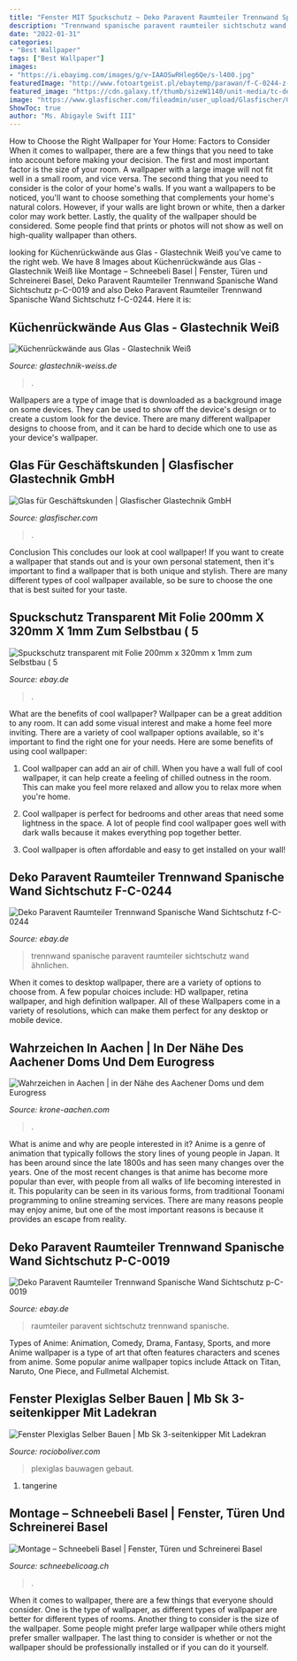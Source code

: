 ```yaml
---
title: "Fenster MIT Spuckschutz ~ Deko Paravent Raumteiler Trennwand Spanische Wand Sichtschutz F-c-0244"
description: "Trennwand spanische paravent raumteiler sichtschutz wand ähnlichen"
date: "2022-01-31"
categories:
- "Best Wallpaper"
tags: ["Best Wallpaper"]
images:
- "https://i.ebayimg.com/images/g/v~IAAOSwRHleg6Qe/s-l400.jpg"
featuredImage: "http://www.fotoartgeist.pl/ebaytemp/parawan/f-C-0244-z-b/f-C-0244-z-b-ebVis2.jpg"
featured_image: "https://cdn.galaxy.tf/thumb/sizeW1140/unit-media/tc-default/uploads/images/poi_photo/001/625/224/attraction-altstadt-luftaufnahme-original-standard.jpg"
image: "https://www.glasfischer.com/fileadmin/user_upload/Glasfischer/Grafiken/Einstiegsgrafik/Startseite/Automatiktueren_start.jpg"
ShowToc: true
author: "Ms. Abigayle Swift III"
---
```



How to Choose the Right Wallpaper for Your Home: Factors to Consider
When it comes to wallpaper, there are a few things that you need to take into account before making your decision. The first and most important factor is the size of your room. A wallpaper with a large image will not fit well in a small room, and vice versa. 
The second thing that you need to consider is the color of your home's walls. If you want a wallpapers to be noticed, you'll want to choose something that complements your home's natural colors. However, if your walls are light brown or white, then a darker color may work better. 
Lastly, the quality of the wallpaper should be considered. Some people find that prints or photos will not show as well on high-quality wallpaper than others.

	

		
looking for Küchenrückwände aus Glas - Glastechnik Weiß you've came to the right web. We have 8 Images about Küchenrückwände aus Glas - Glastechnik Weiß like Montage – Schneebeli Basel | Fenster, Türen und Schreinerei Basel, Deko Paravent Raumteiler Trennwand Spanische Wand Sichtschutz p-C-0019 and also Deko Paravent Raumteiler Trennwand Spanische Wand Sichtschutz f-C-0244. Here it is:
		
    
## Küchenrückwände Aus Glas - Glastechnik Weiß

<img loading=lazy src="https://glastechnik-weiss.de/wp-content/uploads/2017/09/DSCN2647-2.jpg" onerror="this.onerror=null;this.src='https://tse2.mm.bing.net/th?id=OIP.Lc634soO97mBLmqGpesOZgHaJ4&amp;pid=15.1';" alt="Küchenrückwände aus Glas - Glastechnik Weiß">

_Source: glastechnik-weiss.de_

>. 

	

Wallpapers are a type of image that is downloaded as a background image on some devices. They can be used to show off the device's design or to create a custom look for the device. There are many different wallpaper designs to choose from, and it can be hard to decide which one to use as your device's wallpaper.

    
## Glas Für Geschäftskunden | Glasfischer Glastechnik GmbH

<img loading=lazy src="https://www.glasfischer.com/fileadmin/user_upload/Glasfischer/Grafiken/Einstiegsgrafik/Startseite/Automatiktueren_start.jpg" onerror="this.onerror=null;this.src='https://tse2.mm.bing.net/th?id=OIP.fyZm9FQiyae29yfiVcqC6wHaEF&amp;pid=15.1';" alt="Glas für Geschäftskunden | Glasfischer Glastechnik GmbH">

_Source: glasfischer.com_

>. 

	

Conclusion
This concludes our look at cool wallpaper! If you want to create a wallpaper that stands out and is your own personal statement, then it's important to find a wallpaper that is both unique and stylish. There are many different types of cool wallpaper available, so be sure to choose the one that is best suited for your taste.

    
## Spuckschutz Transparent Mit Folie 200mm X 320mm X 1mm Zum Selbstbau ( 5

<img loading=lazy src="https://i.ebayimg.com/images/g/v~IAAOSwRHleg6Qe/s-l400.jpg" onerror="this.onerror=null;this.src='https://tse2.mm.bing.net/th?id=OIP.GvT9NEMv4cbZr3NX78eojAAAAA&amp;pid=15.1';" alt="Spuckschutz transparent mit Folie 200mm x 320mm x 1mm zum Selbstbau ( 5">

_Source: ebay.de_

>. 

	

What are the benefits of cool wallpaper?
Wallpaper can be a great addition to any room. It can add some visual interest and make a home feel more inviting. There are a variety of cool wallpaper options available, so it's important to find the right one for your needs. Here are some benefits of using cool wallpaper: 
1. Cool wallpaper can add an air of chill. When you have a wall full of cool wallpaper, it can help create a feeling of chilled outness in the room. This can make you feel more relaxed and allow you to relax more when you're home. 

2. Cool wallpaper is perfect for bedrooms and other areas that need some lightness in the space. A lot of people find cool wallpaper goes well with dark walls because it makes everything pop together better. 

3. Cool wallpaper is often affordable and easy to get installed on your wall!

    
## Deko Paravent Raumteiler Trennwand Spanische Wand Sichtschutz F-C-0244

<img loading=lazy src="http://www.fotoartgeist.pl/ebaytemp/parawan/f-C-0244-z-b/f-C-0244-z-b-ebVis2.jpg" onerror="this.onerror=null;this.src='https://tse4.mm.bing.net/th?id=OIP.8jWnvvka1dXuoXoIK40pgwHaFj&amp;pid=15.1';" alt="Deko Paravent Raumteiler Trennwand Spanische Wand Sichtschutz f-C-0244">

_Source: ebay.de_

>trennwand spanische paravent raumteiler sichtschutz wand ähnlichen. 

	

When it comes to desktop wallpaper, there are a variety of options to choose from. A few popular choices include: HD wallpaper, retina wallpaper, and high definition wallpaper. All of these Wallpapers come in a variety of resolutions, which can make them perfect for any desktop or mobile device. 

    
## Wahrzeichen In Aachen | In Der Nähe Des Aachener Doms Und Dem Eurogress

<img loading=lazy src="https://cdn.galaxy.tf/thumb/sizeW1140/unit-media/tc-default/uploads/images/poi_photo/001/625/224/attraction-altstadt-luftaufnahme-original-standard.jpg" onerror="this.onerror=null;this.src='https://tse1.mm.bing.net/th?id=OIP.rrOdYfwc7ewxXh2z-NUgrgHaFj&amp;pid=15.1';" alt="Wahrzeichen in Aachen | in der Nähe des Aachener Doms und dem Eurogress">

_Source: krone-aachen.com_

>. 

	

What is anime and why are people interested in it?
Anime is a genre of animation that typically follows the story lines of young people in Japan. It has been around since the late 1800s and has seen many changes over the years. One of the most recent changes is that anime has become more popular than ever, with people from all walks of life becoming interested in it. This popularity can be seen in its various forms, from traditional Toonami programming to online streaming services. There are many reasons people may enjoy anime, but one of the most important reasons is because it provides an escape from reality.

    
## Deko Paravent Raumteiler Trennwand Spanische Wand Sichtschutz P-C-0019

<img loading=lazy src="http://www.fotoartgeist.pl/ebaytemp/parawan/p-C-0019-z-c/p-C-0019-z-c-ebVis3.jpg" onerror="this.onerror=null;this.src='https://tse1.mm.bing.net/th?id=OIP.uKGpMc9mDxCcxSvWhFIzZwHaFj&amp;pid=15.1';" alt="Deko Paravent Raumteiler Trennwand Spanische Wand Sichtschutz p-C-0019">

_Source: ebay.de_

>raumteiler paravent sichtschutz trennwand spanische. 

	

Types of Anime: Animation, Comedy, Drama, Fantasy, Sports, and more
Anime wallpaper is a type of art that often features characters and scenes from anime. Some popular anime wallpaper topics include Attack on Titan, Naruto, One Piece, and Fullmetal Alchemist.

    
## Fenster Plexiglas Selber Bauen | Mb Sk 3-seitenkipper Mit Ladekran

<img loading=lazy src="http://i0.wp.com/frickelwahn.de/wp-content/uploads/photo-gallery/Fenster_DIY/Bauwagen_Fenster_DIY_III.JPG?strip=all" onerror="this.onerror=null;this.src='https://tse2.mm.bing.net/th?id=OIP.HezoT-r2N_VCe3cfhha2SAHaE8&amp;pid=15.1';" alt="Fenster Plexiglas Selber Bauen | Mb Sk 3-seitenkipper Mit Ladekran">

_Source: rocioboliver.com_

>plexiglas bauwagen gebaut. 

	

1. tangerine 

    
## Montage – Schneebeli Basel | Fenster, Türen Und Schreinerei Basel

<img loading=lazy src="https://www.schneebelicoag.ch/wp-content/uploads/bfi_thumb/DSC00795-ogquvvvg7wlipct8ry0ub43dyzkn8bdhv1g06qari0.jpg" onerror="this.onerror=null;this.src='https://tse1.mm.bing.net/th?id=OIP.p5H19c5_4DUdReGt09j2HQAAAA&amp;pid=15.1';" alt="Montage – Schneebeli Basel | Fenster, Türen und Schreinerei Basel">

_Source: schneebelicoag.ch_

>. 

	

When it comes to wallpaper, there are a few things that everyone should consider. One is the type of wallpaper, as different types of wallpaper are better for different types of rooms. Another thing to consider is the size of the wallpaper. Some people might prefer large wallpaper while others might prefer smaller wallpaper. The last thing to consider is whether or not the wallpaper should be professionally installed or if you can do it yourself.

